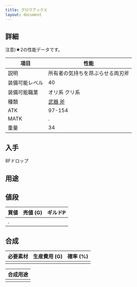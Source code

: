 ```yaml
---
title: グロウアックス
layout: document
---
```

## 詳細

注意)★2の性能データです。

|項目|性能|
|---|---|
|説明|所有者の気持ちを昂ぶらせる両刃斧|
|装備可能レベル|40|
|装備可能職業|オリ系 クリ系|
|種類|[武器 斧](武器(斧))|
|ATK|97-154|
|MATK|.|
|重量|34|

## 入手

8Fドロップ

## 用途

## 値段

|買値|売値 (G)|ギルドP|
|---|---|---|
|.|||
	

## 合成

|必要素材|生産費用 (G)|確率 (%)|
|---|---|---|
||||

|合成用途|
|---|
||